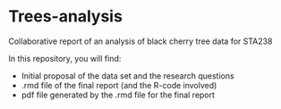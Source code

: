 # Trees-analysis
Collaborative report of an analysis of black cherry tree data for STA238

In this repository, you will find:
- Initial proposal of the data set and the research questions
- .rmd file of the final report (and the R-code involved)
- pdf file generated by the .rmd file for the final report
